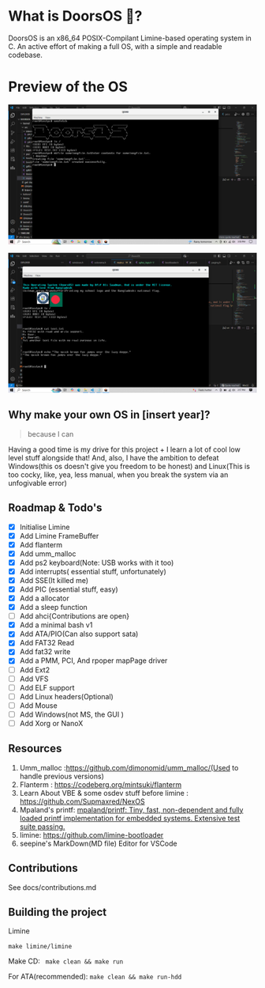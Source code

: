 # What is DoorsOS 🚪?

DoorsOS is an x86_64 POSIX-Compilant Limine-based operating system in C. An active effort of making a full OS, with a simple and readable codebase.

# Preview of the OS

![1751969142420](images/Readme/1751969142420.png)

![1752397140584](https://github.com/afifafifafifafifali/DoorsOS/blob/main/images/Readme/Screenshot%20(15).png)

## Why make your own OS in [insert year]?

> because I can

Having a good time is my drive for this project + I learn a lot of cool low level stuff alongside that! And, also, I have the ambition to defeat Windows(this os doesn't give you freedom to be honest) and Linux(This is too cocky, like, yea, less manual, when you break the system via an unfogivable error)

## Roadmap & Todo's

* [X]  Initialise Limine
* [X]  Add Limine FrameBuffer
* [X]  Add flanterm
* [X]  Add umm_malloc
* [X]  Add ps2 keyboard(Note: USB works with it too)
* [X]  Add interrupts( essential stuff, unfortunately)
* [X]  Add SSE(It killed me)
* [X]  Add PIC (essential stuff, easy)
* [X]  Add a  allocator
* [X]  Add a sleep function
* [ ]  Add ahci{Contributions are open}
* [X]  Add a minimal bash v1
* [X]  Add ATA/PIO(Can also support sata)
* [X]  Add FAT32 Read
* [X]  Add fat32 write
* [X]  Add a PMM, PCI, And rpoper mapPage driver
* [ ]  Add Ext2
* [ ]  Add VFS
* [ ]  Add ELF support
* [ ]  Add Linux headers(Optional)
* [ ]  Add Mouse
* [ ]  Add Windows(not MS, the GUI )
* [ ]  Add Xorg or NanoX

## Resources

1. Umm_malloc :https://github.com/dimonomid/umm_malloc/(Used to handle previous versions)
2. Flanterm : https://codeberg.org/mintsuki/flanterm
3. Learn About VBE & some osdev stuff before limine : https://github.com/Supmaxred/NexOS
4. Mpaland's printf: [mpaland/printf: Tiny, fast, non-dependent and fully loaded printf implementation for embedded systems. Extensive test suite passing.](https://github.com/mpaland/printf)
5. limine: https://github.com/limine-bootloader
6. seepine's MarkDown(MD file)  Editor for VSCode

## Contributions

See docs/contributions.md

## Building the project

Limine

```
make limine/limine
```

Make CD: ``` make clean && make run```

For ATA(recommended): ```make clean && make run-hdd```
